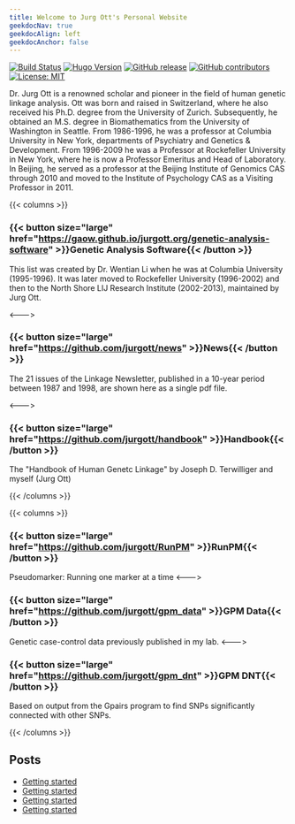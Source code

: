 ```yaml
---
title: Welcome to Jurg Ott's Personal Website
geekdocNav: true 
geekdocAlign: left
geekdocAnchor: false
---
```


<!-- markdownlint-capture -->
<!-- markdownlint-disable MD033 -->

<span class="badge-placeholder">[![Build Status](https://ci.thegeeklab.de/api/badges/thegeeklab/hugo-geekdoc/status.svg)](https://ci.thegeeklab.de/repos/thegeeklab/hugo-geekdoc)</span>
<span class="badge-placeholder">[![Hugo Version](https://img.shields.io/badge/hugo-0.112-blue.svg)](https://gohugo.io)</span>
<span class="badge-placeholder">[![GitHub release](https://img.shields.io/github/v/release/thegeeklab/hugo-geekdoc)](https://github.com/thegeeklab/hugo-geekdoc/releases/latest)</span>
<span class="badge-placeholder">[![GitHub contributors](https://img.shields.io/github/contributors/thegeeklab/hugo-geekdoc)](https://github.com/thegeeklab/hugo-geekdoc/graphs/contributors)</span>
<span class="badge-placeholder">[![License: MIT](https://img.shields.io/github/license/thegeeklab/hugo-geekdoc)](https://github.com/thegeeklab/hugo-geekdoc/blob/main/LICENSE)</span>

<!-- markdownlint-restore -->
Dr. Jurg Ott is a renowned scholar and pioneer in the field of human genetic linkage analysis. Ott was born and raised in Switzerland, where he also received his Ph.D. degree from the University of Zurich. Subsequently, he obtained an M.S. degree in Biomathematics from the University of Washington in Seattle. From 1986-1996, he was a professor at Columbia University in New York, departments of Psychiatry and Genetics & Development. From 1996-2009 he was a Professor at Rockefeller University in New York, where he is now a Professor Emeritus and Head of Laboratory. In Beijing, he served as a professor at the Beijing Institute of Genomics CAS through 2010 and moved to the Institute of Psychology CAS as a Visiting Professor in 2011. 

{{< columns >}}

### {{< button size="large" href="https://gaow.github.io/jurgott.org/genetic-analysis-software" >}}Genetic Analysis Software{{< /button >}}

This list was created by Dr. Wentian Li when he was at Columbia University (1995-1996). It was later moved to Rockefeller University (1996-2002) and then to the North Shore LIJ Research Institute (2002-2013), maintained by Jurg Ott.

<--->

### {{< button size="large" href="https://github.com/jurgott/news" >}}News{{< /button >}}
The 21 issues of the Linkage Newsletter, published in a 10-year period between 1987 and 1998, are shown here as a single pdf file. 

<--->


###  {{< button size="large" href="https://github.com/jurgott/handbook" >}}Handbook{{< /button >}}
The "Handbook of Human Genetc Linkage" by Joseph D. Terwilliger and myself (Jurg Ott)

{{< /columns >}}

{{< columns >}}

###  {{< button size="large" href="https://github.com/jurgott/RunPM" >}}RunPM{{< /button >}}
Pseudomarker: Running one marker at a time
<--->

###  {{< button size="large" href="https://github.com/jurgott/gpm_data" >}}GPM Data{{< /button >}}
Genetic case-control data previously published in my lab.
<--->

###  {{< button size="large" href="https://github.com/jurgott/gpm_dnt" >}}GPM DNT{{< /button >}}
Based on output from the Gpairs program to 
find SNPs significantly connected with other SNPs.


{{< /columns >}}

## Posts

- [Getting started](posts/getting-started)
- [Getting started](posts/getting-started)
- [Getting started](posts/getting-started)
- [Getting started](posts/getting-started)
